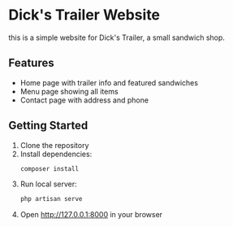 # Dick's Trailer Website

this is a simple website for Dick's Trailer, a small sandwich shop.

## Features
- Home page with trailer info and featured sandwiches
- Menu page showing all items
- Contact page with address and phone

## Getting Started
1. Clone the repository
2. Install dependencies:
    ```bash
    composer install
3. Run local server:
    ```bash
    php artisan serve

4. Open http://127.0.0.1:8000 in your browser


